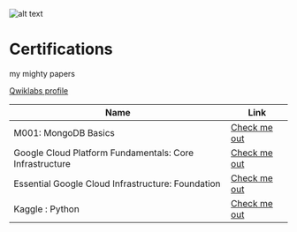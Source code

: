 ![alt text](https://i.imgur.com/cWEDNL5.png "Logo Title Text 1")

# Certifications
my mighty papers

 [Qwiklabs profile](https://www.qwiklabs.com/public_profiles/05bf8db7-436b-4797-8420-deb379a970ad)
 
 
 | Name | Link |
| --- | --- |
| M001: MongoDB Basics| [Check me out](https://university.mongodb.com/course_completion/88067596-4cb2-498e-8d9d-85bb920c91c0?utm_source=copy&utm_medium=social&utm_campaign=university_social_sharing)|
| Google Cloud Platform Fundamentals: Core Infrastructure| [Check me out](https://coursera.org/share/fe5929136aacc0ddf534ce6d187bc726) |
| Essential Google Cloud Infrastructure: Foundation| [Check me out](https://coursera.org/share/fbef0fa851e6faf63761f428060b7ec7) |
| Kaggle : Python| [Check me out](https://www.kaggle.com/learn/certification/iuliadanilov/python) |
